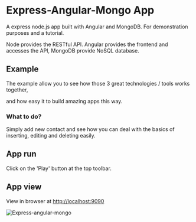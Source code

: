 # Express-Angular-Mongo App

A express node.js app built with Angular and MongoDB. For demonstration purposes and a tutorial.

Node provides the RESTful API. Angular provides the frontend and accesses the API, MongoDB provide NoSQL database.

## Example

The example allow you to see how those 3 great technologies / tools works together,

and how easy it to build amazing apps this way.

### What to do?

Simply add new contact and see how you can deal with the basics of inserting, editing and deleting easily.

## App run

Click on the 'Play' button at the top toolbar.

## App view

View in browser at [http://localhost:9090](http://localhost:9090)

![Express-angular-mongo](http://i.imgur.com/DKxrGT0.png)
